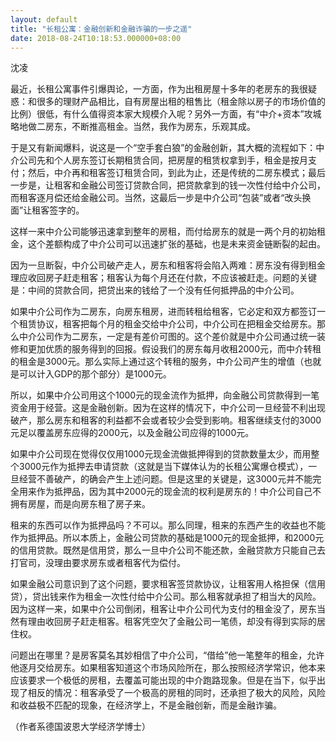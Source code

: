 ```yaml
---
layout: default
title: "长租公寓：金融创新和金融诈骗的一步之遥"
date: 2018-08-24T10:18:53.000000+08:00
---
```


沈凌

最近，长租公寓事件引爆舆论，一方面，作为出租房屋十多年的老房东的我很疑惑：和很多的理财产品相比，自有房屋出租的租售比（租金除以房子的市场价值的比例）很低，有什么值得资本家大规模介入呢？另外一方面，有“中介+资本”攻城略地做二房东，不断推高租金。当然，我作为房东，乐观其成。

于是又有新闻爆料，说这是一个“空手套白狼”的金融创新，其大概的流程如下：中介公司先和个人房东签订长期租赁合同，把房屋的租赁权拿到手，租金是按月支付；然后，中介再和租客签订租赁合同，到此为止，还是传统的二房东模式；最后一步是，让租客和金融公司签订贷款合同，把贷款拿到的钱一次性付给中介公司，而租客逐月偿还给金融公司。当然，这最后一步是中介公司“包装”或者“改头换面”让租客签字的。

这样一来中介公司能够迅速拿到整年的房租，而付给房东的就是一两个月的初始租金，这个差额构成了中介公司可以迅速扩张的基础，也是未来资金链断裂的起由。

因为一旦断裂，中介公司破产走人，房东和租客将会陷入两难：房东没有得到租金理应收回房子赶走租客；租客认为每个月还在付款，不应该被赶走。问题的关键是：中间的贷款合同，把贷出来的钱给了一个没有任何抵押品的中介公司。

如果中介公司作为二房东，向房东租房，进而转租给租客，它必定和双方都签订一个租赁协议，租客把每个月的租金交给中介公司，中介公司在把租金交给房东。那么中介公司作为二房东，一定是有差价可图的。这个差价就是中介公司通过统一装修和更加优质的服务得到的回报。假设我们的房东每月收租2000元，而中介转租的租金是3000元。那么实际上通过这个转租的服务，中介公司产生的增值（也就是可以计入GDP的那个部分）是1000元。

所以，如果中介公司用这个1000元的现金流作为抵押，向金融公司贷款得到一笔资金用于经营。这是金融创新。因为在这样的情况下，中介公司一旦经营不利出现破产，那么房东和租客的利益都不会或者较少会受到影响。租客继续支付的3000元足以覆盖房东应得的2000元，以及金融公司应得的1000元。

如果中介公司现在觉得仅仅用1000元现金流做抵押得到的贷款数量太少，而用整个3000元作为抵押去申请贷款（这就是当下媒体认为的长租公寓爆仓模式），一旦经营不善破产，的确会产生上述问题。但是这里的关键是，这3000元并不能完全用来作为抵押品，因为其中2000元的现金流的权利是房东的！中介公司自己不拥有房屋，而是向房东租了房子来。

租来的东西可以作为抵押品吗？不可以。那么同理，租来的东西产生的收益也不能作为抵押品。所以本质上，金融公司贷款的基础是1000元的现金抵押，和2000元的信用贷款。既然是信用贷，那么一旦中介公司不能还款，金融贷款方只能自己去打官司，没理由要求房东或者租客代为偿付。

如果金融公司意识到了这个问题，要求租客签贷款协议，让租客用人格担保（信用贷），贷出钱来作为租金一次性付给中介公司。那么租客就承担了相当大的风险。因为这样一来，如果中介公司倒闭，租客让中介公司代为支付的租金没了，房东当然有理由收回房子赶走租客。租客凭空欠了金融公司一笔债，却没有得到实际的居住权。

问题出在哪里？是房客莫名其妙相信了中介公司，“借给”他一笔整年的租金，允许他逐月交给房东。如果租客知道这个市场风险所在，那么按照经济学常识，他本来应该要求一个极低的房租，去覆盖可能出现的中介跑路现象。但是在当下，似乎出现了相反的情况：租客承受了一个极高的房租的同时，还承担了极大的风险，风险和收益极不匹配的现象，在经济学上，不是金融创新，而是金融诈骗。

（作者系德国波恩大学经济学博士）

